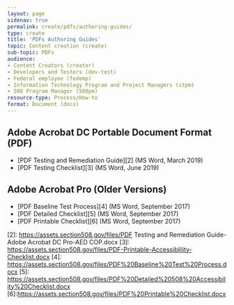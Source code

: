 ```yaml
---
layout: page
sidenav: true
permalink: create/pdfs/authoring-guides/
type: create
title: 'PDFs Authoring Guides'
topic: Content creation (create)
sub-topic: PDFs
audience:
- Content Creators (creator)
- Developers and Testers (dev-test)
- Federal employee (fedemp)
- Information Technology Program and Project Managers (itpm)
- 508 Program Manager (508pm)
resource-type: Process/How-to
format: Document (docx)
---
```



## Adobe Acrobat DC Portable Document Format (PDF)

* [PDF Testing and Remediation Guide][2] (MS Word, March 2019)
* [PDF Testing Checklist][3] (MS Word, June 2019)

## Adobe Acrobat Pro (Older Versions)

* [PDF Baseline Test Process][4] (MS Word, September 2017)
* [PDF Detailed Checklist][5] (MS Word, September 2017)
* [PDF Printable Checklist][6] (MS Word, September 2017)

[2]: https://assets.section508.gov/files/PDF Testing and Remediation Guide-Adobe Acrobat DC Pro-AED COP.docx
[3]: https://assets.section508.gov/files/PDF-Printable-Accessiblility-Checklist.docx
[4]: https://assets.section508.gov/files/PDF%20Baseline%20Test%20Process.docx
[5]: https://assets.section508.gov/files/PDF%20Detailed%20508%20Accessibility%20Checklist.docx
[6]:https://assets.section508.gov/files/PDF%20Printable%20Checklist.docx
